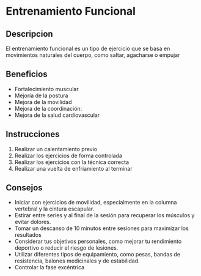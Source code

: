 # Entrenamiento Funcional

## Descripcion
El entrenamiento funcional es un tipo de ejercicio que se basa en movimientos naturales del cuerpo, como saltar, agacharse o empujar

## Beneficios
- Fortalecimiento muscular
- Mejoría de la postura
- Mejora de la movilidad
- Mejora de la coordinación: 
- Mejora de la salud cardiovascular

## Instrucciones
1. Realizar un calentamiento previo
2. Realizar los ejercicios de forma controlada
3. Realizar los ejercicios con la técnica correcta
4. Realizar una vuelta de enfriamiento al terminar

## Consejos
- Iniciar con ejercicios de movilidad, especialmente en la columna vertebral y la cintura escapular. 
- Estirar entre series y al final de la sesión para recuperar los músculos y evitar dolores. 
- Tomar un descanso de 10 minutos entre sesiones para maximizar los resultados
- Considerar tus objetivos personales, como mejorar tu rendimiento deportivo o reducir el riesgo de lesiones. 
- Utilizar diferentes tipos de equipamiento, como pesas, bandas de resistencia, balones medicinales y de estabilidad. 
- Controlar la fase excéntrica
